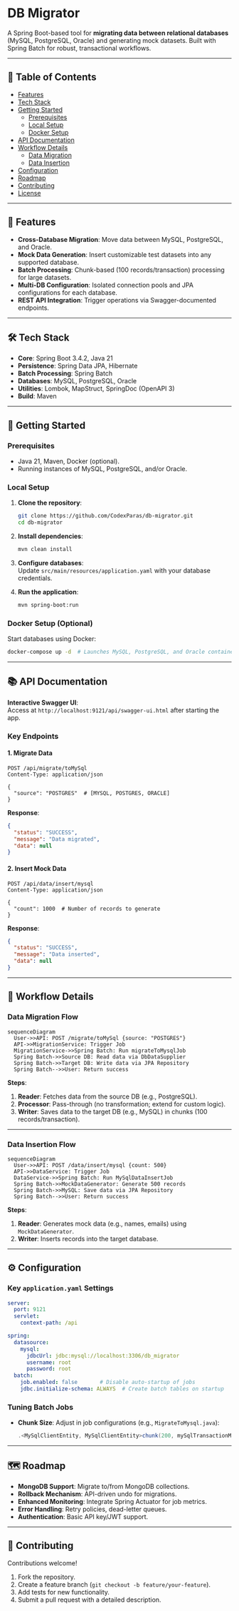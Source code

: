 # DB Migrator

A Spring Boot-based tool for **migrating data between relational databases** (MySQL, PostgreSQL, Oracle) and generating
mock datasets. Built with Spring Batch for robust, transactional workflows.

---

## 📌 Table of Contents

- [Features](#-features)
- [Tech Stack](#-tech-stack)
- [Getting Started](#-getting-started)
    - [Prerequisites](#prerequisites)
    - [Local Setup](#local-setup)
    - [Docker Setup](#docker-setup-optional)
- [API Documentation](#-api-documentation)
- [Workflow Details](#-workflow-details)
    - [Data Migration](#data-migration-flow)
    - [Data Insertion](#data-insertion-flow)
- [Configuration](#-configuration)
- [Roadmap](#-roadmap)
- [Contributing](#-contributing)
- [License](#-license)

---

## 🚀 Features

- **Cross-Database Migration**: Move data between MySQL, PostgreSQL, and Oracle.
- **Mock Data Generation**: Insert customizable test datasets into any supported database.
- **Batch Processing**: Chunk-based (100 records/transaction) processing for large datasets.
- **Multi-DB Configuration**: Isolated connection pools and JPA configurations for each database.
- **REST API Integration**: Trigger operations via Swagger-documented endpoints.

---

## 🛠️ Tech Stack

- **Core**: Spring Boot 3.4.2, Java 21
- **Persistence**: Spring Data JPA, Hibernate
- **Batch Processing**: Spring Batch
- **Databases**: MySQL, PostgreSQL, Oracle
- **Utilities**: Lombok, MapStruct, SpringDoc (OpenAPI 3)
- **Build**: Maven

---

## 🏁 Getting Started

### Prerequisites

- Java 21, Maven, Docker (optional).
- Running instances of MySQL, PostgreSQL, and/or Oracle.

### Local Setup

1. **Clone the repository**:
   ```bash  
   git clone https://github.com/CodexParas/db-migrator.git  
   cd db-migrator  
   ```  

2. **Install dependencies**:
   ```bash  
   mvn clean install  
   ```  

3. **Configure databases**:  
   Update `src/main/resources/application.yaml` with your database credentials.

4. **Run the application**:
   ```bash  
   mvn spring-boot:run  
   ```  

### Docker Setup (Optional)

Start databases using Docker:

```bash  
docker-compose up -d  # Launches MySQL, PostgreSQL, and Oracle containers  
```  

---

## 📚 API Documentation

**Interactive Swagger UI**:  
Access at `http://localhost:9121/api/swagger-ui.html` after starting the app.

### Key Endpoints

#### **1. Migrate Data**

```http  
POST /api/migrate/toMySql  
Content-Type: application/json  

{  
  "source": "POSTGRES"  # [MYSQL, POSTGRES, ORACLE]  
}  
```  

**Response**:

```json  
{
  "status": "SUCCESS",
  "message": "Data migrated",
  "data": null
}  
```  

#### **2. Insert Mock Data**

```http  
POST /api/data/insert/mysql  
Content-Type: application/json  

{  
  "count": 1000  # Number of records to generate  
}  
```  

**Response**:

```json  
{
  "status": "SUCCESS",
  "message": "Data inserted",
  "data": null
}  
```  

---

## 🔄 Workflow Details

### Data Migration Flow

```mermaid  
sequenceDiagram  
  User->>API: POST /migrate/toMySql {source: "POSTGRES"}  
  API->>MigrationService: Trigger Job  
  MigrationService->>Spring Batch: Run migrateToMysqlJob  
  Spring Batch->>Source DB: Read data via DbDataSupplier  
  Spring Batch->>Target DB: Write data via JPA Repository  
  Spring Batch-->>User: Return success  
```  

**Steps**:

1. **Reader**: Fetches data from the source DB (e.g., PostgreSQL).
2. **Processor**: Pass-through (no transformation; extend for custom logic).
3. **Writer**: Saves data to the target DB (e.g., MySQL) in chunks (100 records/transaction).

---

### Data Insertion Flow

```mermaid  
sequenceDiagram  
  User->>API: POST /data/insert/mysql {count: 500}  
  API->>DataService: Trigger Job  
  DataService->>Spring Batch: Run MySqlDataInsertJob  
  Spring Batch->>MockDataGenerator: Generate 500 records  
  Spring Batch->>MySQL: Save data via JPA Repository  
  Spring Batch-->>User: Return success  
```  

**Steps**:

1. **Reader**: Generates mock data (e.g., names, emails) using `MockDataGenerator`.
2. **Writer**: Inserts records into the target database.

---

## ⚙️ Configuration

### Key `application.yaml` Settings

```yaml  
server:
  port: 9121
  servlet:
    context-path: /api

spring:
  datasource:
    mysql:
      jdbcUrl: jdbc:mysql://localhost:3306/db_migrator
      username: root
      password: root
  batch:
    job.enabled: false       # Disable auto-startup of jobs  
    jdbc.initialize-schema: ALWAYS  # Create batch tables on startup  
```  

### Tuning Batch Jobs

- **Chunk Size**: Adjust in job configurations (e.g., `MigrateToMysql.java`):
  ```java  
  .<MySqlClientEntity, MySqlClientEntity>chunk(200, mySqlTransactionManager)  
  ```  

---

## 🗺️ Roadmap

- **MongoDB Support**: Migrate to/from MongoDB collections.
- **Rollback Mechanism**: API-driven undo for migrations.
- **Enhanced Monitoring**: Integrate Spring Actuator for job metrics.
- **Error Handling**: Retry policies, dead-letter queues.
- **Authentication**: Basic API key/JWT support.

---

## 🤝 Contributing

Contributions welcome!

1. Fork the repository.
2. Create a feature branch (`git checkout -b feature/your-feature`).
3. Add tests for new functionality.
4. Submit a pull request with a detailed description.
